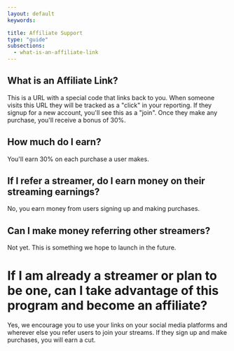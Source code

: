 ```yaml
---
layout: default
keywords:

title: Affiliate Support
type: "guide"
subsections:
  - what-is-an-affiliate-link
---
```


## What is an Affiliate Link?
This is a URL with a special code that links back to you. When someone visits this URL they will be tracked as a "click" in your reporting. If they signup for a new account, you'll see this as a "join". Once they make any purchase, you'll receive a bonus of 30%.

## How much do I earn?
You'll earn 30% on each purchase a user makes.

## If I refer a streamer, do I earn money on their streaming earnings?
No, you earn money from users signing up and making purchases.

## Can I make money referring other streamers?
Not yet. This is something we hope to launch in the future.

# If I am already a streamer or plan to be one, can I take advantage of this program and become an affiliate?
Yes, we encourage you to use your links on your social media platforms and wherever else you refer users to join your streams. If they sign up and make purchases, you will earn a cut.
